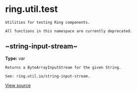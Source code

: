 # ring.util.test


```
Utilities for testing Ring components.

All functions in this namespace are currently deprecated.
```

## ~string-input-stream~
**Type:** var




```
Returns a ByteArrayInputStream for the given String.

See: ring.util.io/string-input-stream.
```

[View source](http://github.com/ring-clojure/ring/blob/1.8.1/ring-core/src/ring/util/test.clj#L8)
